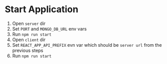 # Start Application

1. Open `server` dir
2. Set `PORT` and `MONGO_DB_URL` env vars
3. Run ```npm run start```
4. Open `client` dir
5. Set `REACT_APP_API_PREFIX` evn var which should be `server url` from the previous steps
6. Run ```npm run start```